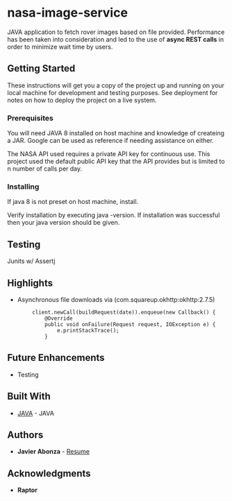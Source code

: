 # nasa-image-service
JAVA application to fetch rover images based on file provided. Performance has been taken into consideration and led to the use of **async REST calls** in order to minimize wait time by users.  

## Getting Started

These instructions will get you a copy of the project up and running on your local machine for development and testing purposes. 
See deployment for notes on how to deploy the project on a live system.

### Prerequisites 

You will need JAVA 8 installed on host machine and knowledge of createing a JAR. 
Google can be used as reference if needing assistance on either. 

The NASA API used requires a private API key for continuous use. This project used the default public API key that the API provides but is limited to n number of calls per day.  

### Installing

If java 8 is not preset on host machine, install.  

Verify installation by executing java -version. If installation was successful then your java version should be given.  


## Testing

Junits w/ Assertj  

## Highlights

* Asynchronous file downloads via (com.squareup.okhttp:okhttp:2.7.5)  

```
		client.newCall(buildRequest(date)).enqueue(new Callback() {
			@Override
			public void onFailure(Request request, IOException e) {
				e.printStackTrace();
			}
```

## Future Enhancements
* Testing


## Built With
* [JAVA](https://java.com) - JAVA


## Authors

* **Javier Abonza** - [Resume](http://jabonza.me)


## Acknowledgments

* **Raptor**
